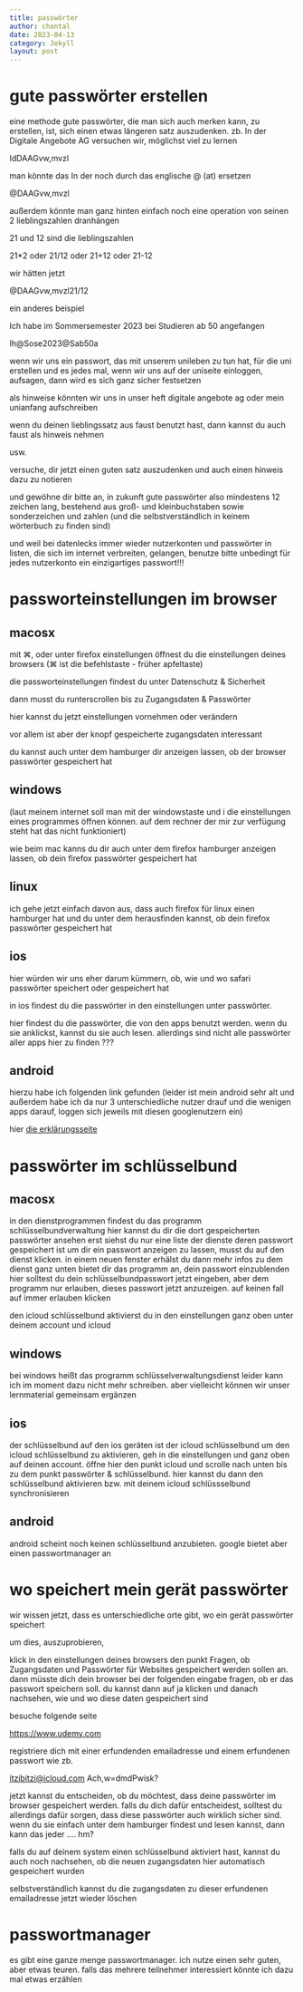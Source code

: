 ```yaml
---
title: passwörter
author: chantal
date: 2023-04-13
category: Jekyll
layout: post
---
```

# gute passwörter erstellen

eine methode gute passwörter, die man sich auch merken kann, zu erstellen, ist, sich einen etwas längeren satz auszudenken.
zb.
In der Digitale Angebote AG versuchen wir, möglichst viel zu lernen

IdDAAGvw,mvzl

man könnte das In der noch durch das englische @ (at) ersetzen

@DAAGvw,mvzl

außerdem könnte man ganz hinten einfach noch eine operation von seinen 2 lieblingszahlen dranhängen

21 und 12 sind die lieblingszahlen

21*2  oder 21/12   oder 21+12 oder 21-12

wir hätten jetzt 

@DAAGvw,mvzl21/12

ein anderes beispiel

Ich habe im Sommersemester 2023 bei Studieren ab 50 angefangen

Ih@Sose2023@Sab50a

wenn wir uns ein passwort, das mit unserem unileben zu tun hat, für die uni erstellen und es jedes mal, wenn wir uns auf der uniseite einloggen, aufsagen, dann wird es sich ganz sicher festsetzen

als hinweise könnten wir uns in unser heft
digitale angebote ag oder
mein unianfang
aufschreiben

wenn du deinen lieblingssatz aus faust benutzt hast, dann kannst du auch 
faust als hinweis nehmen

usw.

versuche, dir jetzt einen guten satz auszudenken und auch einen hinweis dazu zu notieren

und gewöhne dir bitte an, in zukunft gute passwörter also mindestens 12 zeichen lang, bestehend aus groß- und kleinbuchstaben sowie sonderzeichen und zahlen (und die selbstverständlich in keinem wörterbuch zu finden sind)

und weil bei datenlecks immer wieder nutzerkonten und passwörter in listen, die sich im internet verbreiten, gelangen, benutze bitte unbedingt für jedes nutzerkonto ein einzigartiges passwort!!!

# passworteinstellungen im browser

## macosx

mit ⌘, oder unter firefox einstellungen öffnest du die einstellungen deines browsers  (⌘ ist die befehlstaste - früher apfeltaste)

die passworteinstellungen findest du unter Datenschutz & Sicherheit

dann musst du runterscrollen bis zu Zugangsdaten & Passwörter

hier kannst du jetzt einstellungen vornehmen oder verändern

vor allem ist aber der knopf gespeicherte zugangsdaten interessant

du kannst auch unter dem hamburger dir anzeigen lassen, ob der browser passwörter gespeichert hat

## windows

(laut meinem internet soll man mit der windowstaste und i die einstellungen eines programmes öffnen können. auf dem rechner der mir zur verfügung steht hat das nicht funktioniert)

wie beim mac kanns du dir auch unter dem firefox hamburger anzeigen lassen, ob dein firefox passwörter gespeichert hat

## linux

ich gehe jetzt einfach davon aus, dass auch firefox für linux einen hamburger hat und du unter dem herausfinden kannst, ob dein firefox passwörter gespeichert hat

## ios

hier würden wir uns eher darum kümmern, ob, wie und wo safari passwörter speichert oder gespeichert hat

in ios findest du die passwörter in den einstellungen unter passwörter.

hier findest du die passwörter, die von den apps benutzt werden. wenn du sie anklickst, kannst du sie auch lesen. allerdings sind nicht alle passwörter aller apps hier zu finden ???

## android

hierzu habe ich folgenden link gefunden (leider ist mein android sehr alt und außerdem habe ich da nur 3 unterschiedliche nutzer drauf und die wenigen apps darauf, loggen sich jeweils mit diesen googlenutzern ein)

hier [die erklärungsseite][1]


# passwörter im schlüsselbund

## macosx

in den dienstprogrammen findest du das programm schlüsselbundverwaltung
hier kannst du dir die dort gespeicherten passwörter ansehen
erst siehst du nur eine liste der dienste deren passwort gespeichert ist
um dir ein passwort anzeigen zu lassen, musst du auf den dienst klicken.
in einem neuen fenster erhälst du dann mehr infos zu dem dienst
ganz unten bietet dir das programm an, dein passwort einzublenden
hier solltest du dein schlüsselbundpasswort jetzt eingeben, aber dem programm nur erlauben, dieses passwort jetzt anzuzeigen. auf keinen fall auf immer erlauben klicken

den icloud schlüsselbund aktivierst du in den einstellungen ganz oben unter deinem account und icloud

## windows

bei windows heißt das programm schlüsselverwaltungsdienst
leider kann ich im moment dazu nicht mehr schreiben. aber vielleicht können wir unser lernmaterial gemeinsam ergänzen

## ios

der schlüsselbund auf den ios geräten ist der icloud schlüsselbund
um den icloud schlüsselbund zu aktivieren, geh in die einstellungen und ganz oben auf deinen account. öffne hier den punkt icloud und scrolle nach unten bis zu dem punkt passwörter & schlüsselbund. hier kannst du dann den schlüsselbund aktivieren bzw. mit deinem icloud schlüssselbund synchronisieren

## android

android scheint noch keinen schlüsselbund anzubieten. google bietet aber einen passwortmanager an

# wo speichert mein gerät passwörter

wir wissen jetzt, dass es unterschiedliche orte gibt, wo ein gerät passwörter speichert

um dies, auszuprobieren, 

klick in den einstellungen deines browsers den punkt Fragen, ob Zugangsdaten und Passwörter für Websites gespeichert werden sollen an. dann müsste dich dein browser bei der folgenden eingabe fragen, ob er das passwort speichern soll. du kannst dann auf ja klicken und danach nachsehen, wie und wo diese daten gespeichert sind

besuche folgende seite

https://www.udemy.com

registriere dich mit einer erfundenden emailadresse und einem erfundenen passwort wie zb.

itzibitzi@icloud.com
Ach,w=dmdPwisk?


jetzt kannst du entscheiden, ob du möchtest, dass deine passwörter im browser gespeichert werden. falls du dich dafür entscheidest, solltest du allerdings dafür sorgen, dass diese passwörter auch wirklich sicher sind. wenn du sie einfach unter dem hamburger findest und lesen kannst, dann kann das jeder .... hm?

falls du auf deinem system einen schlüsselbund aktiviert hast, kannst du auch noch nachsehen, ob die neuen zugangsdaten hier automatisch gespeichert wurden

selbstverständlich kannst du die zugangsdaten zu dieser erfundenen emailadresse jetzt wieder löschen

# passwortmanager

es gibt eine ganze menge passwortmanager. ich nutze einen sehr guten, aber etwas teuren. falls das mehrere teilnehmer interessiert könnte ich dazu mal etwas erzählen



[1]: https://www.giga.de/artikel/android-gespeicherte-passwoerter-anzeigen-lassen/
